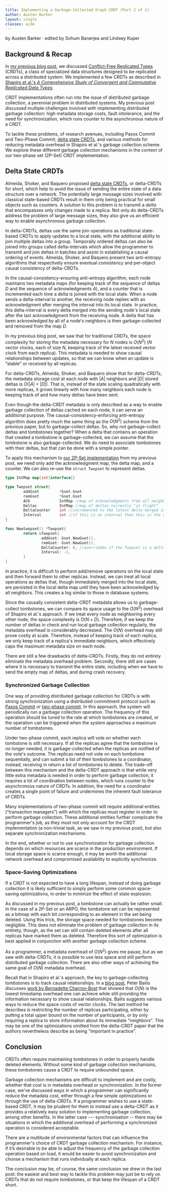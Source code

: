 ```yaml
---
title: Implementing a Garbage-Collected Graph CRDT (Part 2 of 2)
author: Austen Barker
layout: single
classes: wide
---
```


<script type="text/javascript"
src="http://cdn.mathjax.org/mathjax/latest/MathJax.js?config=TeX-AMS-MML_HTMLorMML,http://composition.al/javascripts/MathJaxLocal.js">
</script>

by Austen Barker &middot; edited by Sohum Banerjea and Lindsey Kuper

## Background & Recap

In [my previous blog post](/CMPS290S-2018-09/2018/11/12/implementing-a-garbage-collected-graph-crdt-part-1-of-2.html), we discussed [Conflict-Free Replicated Types](https://hal.inria.fr/inria-00609399v1/document) (CRDTs), a class of specialized data structures designed to be replicated across a distributed system. We implemented a few CRDTs as described in [Shapiro et al.'s _A Comprehensive Study of Convergent and Commutative Replicated Data Types_](https://hal.inria.fr/inria-00555588/document). 

CRDT implementations often run into the issue of distributed garbage collection, a perennial problem in distributed systems.  My previous post discussed multiple challenges involved with implementing distributed garbage collection: high metadata storage costs, fault intolerance, and the need for synchronization, which runs counter to the asynchronous nature of a CRDT. 

To tackle these problems,  of research avenues, including Paxos Commit and Two-Phase Commit, [delta state CRDTs](https://arxiv.org/pdf/1603.01529.pdf), and various methods for reducing metadata overhead in Shapiro et al.'s garbage collection scheme. We explore these different garbage collection mechanisms in the context of our two-phase set (2P-Set) CRDT implementation. 

## Delta State CRDTs

Almeida, Shoker, and Baquero proposed [delta state CRDTs](https://arxiv.org/pdf/1603.01529.pdf), or delta-CRDTs for short, which help to avoid the issue of sending the entire state of a data structure over a network. The potentially large message sizes involved with classical state-based CRDTs result in them only being practical for small objects such as counters. A solution to this problem is to transmit a _delta_ that encompasses only changes made to a replica. Not only do delta-CRDTs address the problem of large message sizes, they also give us an efficient way to enable asynchronous garbage collection.

In delta-CRDTs, deltas use the same join operations as traditional state-based CRDTs to apply updates to a local state, with the additional ability to join multiple deltas into a group. Temporally ordered deltas can also be joined into groups called delta-intervals which allow the programmer to transmit and join deltas in batches and assist in establishing a causal ordering of events.  Almeida, Shoker, and Baquero present two anti-entropy algorithms that respectively ensure eventual consistency and per-object causal consistency of delta-CRDTs. 

In the causal-consistency-ensuring anti-entropy algorithm, each node maintains two metadata maps (for keeping track of the sequence of deltas $D$ and the sequence of acknowledgments $A$), and a counter that is incremented each time a delta is joined with the local state. When a node sends a delta-interval to another, the receiving node replies with an acknowledgment after merging the interval into its local state. In practice, this delta-interval is every delta merged into the sending node's local state after the last acknowledgment from the receiving node. A delta that has been acknowledged by all of a node's neighbors is then garbage-collected and removed from the map $D$.

In my previous blog post, we saw that for traditional CRDTs, the space complexity for storing the metadata necessary for $N$ nodes is $O(N^2)$ ($N$ vector clocks, each of size $N$, keeping track of the latest received vector clock from each replica).  This metadata is needed to show causal relationships between updates, so that we can know when an update is “stable” or received by all replicas.

For delta-CRDTs, Almeida, Shoker, and Baquero show that for delta-CRDTs, the metadata storage cost at each node with $\lvert A \rvert$ neighbors and $\lvert D \rvert$ stored deltas is $O(\lvert A \rvert + \lvert D \rvert)$. That is, instead of the state scaling quadratically with more replicas, it grows linearly with how many neighbors each node is keeping track of and how many deltas have been sent. 

Even though the delta-CRDT metadata is only described as a way to enable garbage collection of deltas cached on each node, it can serve an additional purpose. The causal-consistency-enforcing anti-entropy algorithm does pretty much the same thing as the $O(N^2)$ scheme from the previous paper, but to garbage-collect deltas. So, why not garbage-collect deltas and tombstones together? When a delta that contains an operation that created a tombstone is garbage-collected, we can assume that the tombstone is also garbage-collected. We do need to associate tombstones with their deltas, but that can be done with a simple pointer.

To apply this mechanism to [our 2P-Set implementation](https://github.com/atbarker/CRDTexperiments/tree/master/Twopset) from my previous post, we need only add the acknowledgment map, the delta map, and a counter. We can also re-use the `struct Twopset` to represent deltas.

```go
type IntMap map[int]interface{}

type Twopset struct{
        addGset         *Gset.Gset
        remGset         *Gset.Gset
        ACK             IntMap //map of acknowledgments from all neighbors
        Deltas          IntMap //map of deltas currently "in flight"
        DeltaCounter    int //incremented to the latest delta merged into the local state
        Interval        int //if this is an interval then this is the earliest counter value encompassed by the interval, -1 if not an interval
}

func Newtwopset() *Twopset{
        return &Twopset{ 
                addGset: Gset.NewGset(),
                remGset: Gset.NewGset(),
                DeltaCounter: 0, //overridden if the Twopset is a delta/interval
                Interval: -1,
        }
}
```

In practice, it is difficult to perform add/remove operations on the local state and then forward them to other replicas. Instead, we can treat all local operations as deltas that, though immediately merged into the local state, are persisted in the local delta map until they have been acknowledged by all neighbors. This creates a log similar to those in database systems.

Since the causally consistent delta-CRDT metadata allows us to garbage-collect tombstones, we can compare its space usage to the $O(N^2)$ overhead of Shapiro et al.'s approach. If we treat every node as neighboring every other node, the space complexity is $O(N+D)$. Therefore, if we keep the number of deltas in check and run local garbage collection regularly, the metadata overhead is considerably decreased. The $O(N)$ overhead may still prove costly at scale.  Therefore, instead of keeping track of each replica, we only keep track of a replica's immediate neighbors, which effectively caps the maximum metadata size on each node.

There are still a few drawbacks of delta-CRDTs. Firstly, they do not entirely eliminate the metadata overhead problem. Secondly, there still are cases where it is necessary to transmit the entire state, including when we have to send the empty map of deltas, and during crash recovery.

### Synchronized Garbage Collection

One way of providing distributed garbage collection for CRDTs is with strong synchronization using a distributed commitment protocol such as [Paxos Commit](https://lamport.azurewebsites.net/video/consensus-on-transaction-commit.pdf) or [two-phase commit](https://en.wikipedia.org/wiki/Two-phase_commit_protocol).  In this approach, the system will periodically run a garbage collection operation.  The frequency of this operation should be tuned to the rate at which tombstones are created, or the operation can be triggered when the system approaches a maximum number of tombstones. 

Under two-phase commit, each replica will vote on whether each tombstone is still necessary. If all the replicas agree that the tombstone is no longer needed, it is garbage-collected when the replicas are notified of the vote's outcome. The replicas need not vote on each tombstone sequentially, and can submit a list of their tombstones to a coordinator, instead, receiving in return a list of tombstones to delete. The trade-off between this mechanism and the delta-CRDT approach is that while very little extra metadata is needed in order to perform garbage collection, it requires a lot of coordination between nodes,  which runs counter to the asynchronous nature of CRDTs. In addition, the need for a coordinator creates a single point of failure and undermines the inherent fault tolerance of CRDTs.

Many implementations of two-phase commit will require additional entities (“transaction managers”) with which the replicas must register in order to perform garbage collection. These additional entities further complicate the programmer's job, as they must not only account for the CRDT implementation (a non-trivial task, as we saw in my previous post), but also separate synchronization mechanisms. 

In the end, whether or not to use synchronization for garbage collection depends on which resources are scarce in the production environment. If local storage space is scarce enough, it may be worth the additional network overhead and compromised availability to explicitly synchronize. 

### Space-Saving Optimizations

If a CRDT is not expected to have a long lifespan, instead of doing garbage collection it is likely sufficient to simply perform some common space-saving optimizations, in order to minimize the effect of state explosion.

As discussed in my previous post, a tombstone can actually be rather small.  In the case of a 2P-Set or an ARPO, the tombstone set can be represented as a bitmap with each bit corresponding to an element in the set being deleted. Using this trick, the storage space needed for tombstones become negligible. This does not eliminate the problem of garbage collection in its entirety, though, as the set can still contain deleted elements after all replicas have marked them as deleted. Therefore this sort of optimization is best applied in conjunction with another garbage collection scheme.

As a programmer, a metadata overhead of $O(N^2)$ gives me pause, but as we saw with delta-CRDTs, it is possible to use less space and still perform distributed garbage collection.  There are also other ways of achieving the same goal of $O(N)$ metadata overhead.

Recall that in Shapiro et al.'s approach, the key to garbage-collecting tombstones is to track causal relationships. In a [blog post](http://www.bailis.org/blog/causality-is-expensive-and-what-to-do-about-it/), Peter Bailis discusses [work by Bernadette Charron-Bost](https://www.sciencedirect.com/science/article/pii/002001909190055M) that showed that $O(N)$ is the lowest timestamp overhead one can achieve while still providing the information necessary to show causal relationships.  Bailis suggests various ways to reduce the space costs of vector clocks. The last method he describes is restricting the number of replicas participating, either by putting a total upper bound on the number of participants, or by only requiring a replica to store information about its immediate "neighbors". This may be one of the optimizations omitted from  the delta-CRDT paper that the authors nevertheless describe as being "important in practice".

## Conclusion

CRDTs often require maintaining tombstones in order to properly handle deleted elements. Without some kind of garbage collection mechanisms, these tombstones cause a CRDT to require unbounded space.

Garbage collection mechanisms are difficult to implement and are costly, whether that cost is in metadata overhead or synchronization. In the former case, we've discussed ways in which a programmer can significantly reduce the metadata cost, either through a few simple optimizations or through the use of delta-CRDTs. If a programmer wishes to use a state-based CRDT, it may be prudent for them to instead use a delta-CRDT as it provides a relatively easy solution to implementing garbage collection, among other benefits. In the latter case --- synchronisation -- there may be situations in which the additional overhead of performing a synchronized operation is considered acceptable. 

There are a multitude of environmental factors that can influence the programmer's choice of CRDT garbage collection mechanism. For instance, if it’s desirable to be able to adjust the frequency of the garbage collection operation based on load, it would be easier to avoid synchronization and choose a mechanism that runs individually at each replica.

The conclusion may be, of course, the same conclusion we drew in the last post: the easiest and best way to tackle this problem may just be to rely on CRDTs that do not require tombstones, or that keep the lifespan of a CRDT short.
